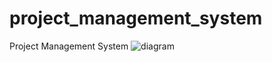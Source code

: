 # project_management_system

Project Management System
![diagram](https://github.com/user-attachments/assets/6f8fc9cd-f14b-4685-b992-07ea594b603c)
